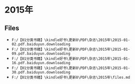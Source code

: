 # 2015年

## Files

- `F:/【01分类书籍】\kindle好书\更新8\PDF\杂志\2015年\2015-01-02.pdf.baiduyun.downloading`
- `F:/【01分类书籍】\kindle好书\更新8\PDF\杂志\2015年\2015-01-09.pdf.baiduyun.downloading`
- `F:/【01分类书籍】\kindle好书\更新8\PDF\杂志\2015年\2015-01-16.pdf.baiduyun.downloading`
- `F:/【01分类书籍】\kindle好书\更新8\PDF\杂志\2015年\2015-01-30.pdf.baiduyun.downloading`
- `F:/【01分类书籍】\kindle好书\更新8\PDF\杂志\2015年\files.md`
